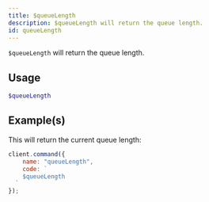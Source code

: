 ```yaml
---
title: $queueLength
description: $queueLength will return the queue length.
id: queueLength
---
```


`$queueLength` will return the queue length.

## Usage

```php
$queueLength
```

## Example(s)

This will return the current queue length:

```javascript
client.command({
    name: "queueLength",
    code: `
    $queueLength
  `
});
```
